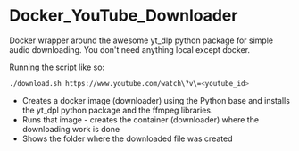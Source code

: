 # Docker_YouTube_Downloader

Docker wrapper around the awesome yt_dlp python package for simple audio downloading. You don't need anything local except docker.

Running the script like so:

```bash
./download.sh https://www.youtube.com/watch\?v\=<youtube_id>
```

* Creates a docker image (downloader) using the Python base and installs the yt_dpl python package and the ffmpeg libraries.
* Runs that image - creates the container (downloader) where the downloading work is done
* Shows the folder where the downloaded file was created
